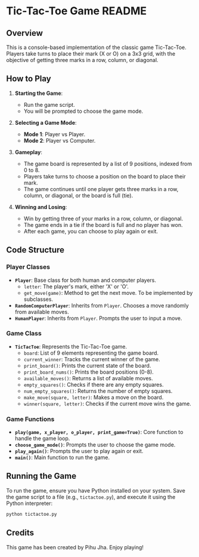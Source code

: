 # Tic-Tac-Toe Game README

## Overview
This is a console-based implementation of the classic game Tic-Tac-Toe. Players take turns to place their mark (X or O) on a 3x3 grid, with the objective of getting three marks in a row, column, or diagonal.

## How to Play

1. **Starting the Game**:
    - Run the game script.
    - You will be prompted to choose the game mode.

2. **Selecting a Game Mode**:
    - **Mode 1**: Player vs Player.
    - **Mode 2**: Player vs Computer.

3. **Gameplay**:
    - The game board is represented by a list of 9 positions, indexed from 0 to 8.
    - Players take turns to choose a position on the board to place their mark.
    - The game continues until one player gets three marks in a row, column, or diagonal, or the board is full (tie).

4. **Winning and Losing**:
    - Win by getting three of your marks in a row, column, or diagonal.
    - The game ends in a tie if the board is full and no player has won.
    - After each game, you can choose to play again or exit.

## Code Structure

### Player Classes
- **`Player`**: Base class for both human and computer players.
  - `letter`: The player's mark, either 'X' or 'O'.
  - `get_move(game)`: Method to get the next move. To be implemented by subclasses.
- **`RandomComputerPlayer`**: Inherits from `Player`. Chooses a move randomly from available moves.
- **`HumanPlayer`**: Inherits from `Player`. Prompts the user to input a move.

### Game Class
- **`TicTacToe`**: Represents the Tic-Tac-Toe game.
  - `board`: List of 9 elements representing the game board.
  - `current_winner`: Tracks the current winner of the game.
  - `print_board()`: Prints the current state of the board.
  - `print_board_nums()`: Prints the board positions (0-8).
  - `available_moves()`: Returns a list of available moves.
  - `empty_squares()`: Checks if there are any empty squares.
  - `num_empty_squares()`: Returns the number of empty squares.
  - `make_move(square, letter)`: Makes a move on the board.
  - `winner(square, letter)`: Checks if the current move wins the game.

### Game Functions
- **`play(game, x_player, o_player, print_game=True)`**: Core function to handle the game loop.
- **`choose_game_mode()`**: Prompts the user to choose the game mode.
- **`play_again()`**: Prompts the user to play again or exit.
- **`main()`**: Main function to run the game.

## Running the Game

To run the game, ensure you have Python installed on your system. Save the game script to a file (e.g., `tictactoe.py`), and execute it using the Python interpreter:

```bash
python tictactoe.py
```

## Credits
This game has been created by Pihu Jha. Enjoy playing!
